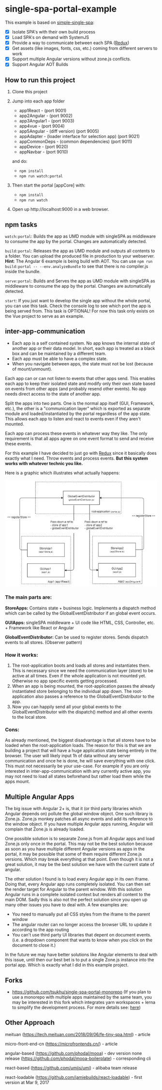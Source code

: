 # single-spa-portal-example
    
This example is based on [simple-single-spa](https://github.com/CanopyTax/single-spa):

- [x] Isolate SPA's with their own build process
- [x] Load SPA's on demand with SystemJS
- [x] Provide a way to communicate between each SPA ([Redux](https://redux.js.org/))
- [x] Get assets (like images, fonts, css, etc.) coming from different servers to work
- [x] Support multiple Angular versions without zone.js conflicts.
- [x] Support Angular AOT Builds

## How to run this project

1. Clone this project
2. Jump into each app folder 
    
    - app1React - (port 9001)
    - app2Angular - (port 9002)
    - app3Angular1 - (port 9003)
    - app4vue - (port 9004)
    - app5Angular - (diff version) (port 9005)
    - appAdapter  -  (loader interface for selection app) (port 9021)
    - appCommonDeps - (common dependencies) (port 9011)
    - appDevice - (port 9020)
    - appNavbar - (port 9010)
    
    and do:
   - `npm install`
   - `npm run watch:portal`
3. Then start the portal [appCore] with:
   - `npm install`
   - `npm run watch`
4. Open up http://localhost:9000 in a web browser.

## npm tasks

`watch:portal`: Builds the app as UMD module with singleSPA as middleware to consume the app by the portal. Changes are automatically detected.

`build:portal`: Releases the app as UMD module and outputs all contents to a folder. You can upload the produced file in production to your webserver. **Hint**: The Angular 6 example is being build with AOT. You can use `npm run build:portal -- --env.analyzeBundle` to see that there is no compiler.js inside the bundle.

`serve:portal`: Builds and Serves the app as UMD module with singleSPA as middleware to consume the app by the portal. Changes are automatically detected.

`start`: If you just want to develop the single app without the whole portal, you can use this task. Check the console log to see which port the app is being served from. This task is OPTIONAL! For now this task only exists on the Vue project to serve as an example.

## inter-app-communication

- Each app is a self contained system. No app knows the internal state of another app or their data model. In short, each app is treated as a black box and can be maintained by a different team. 
- Each app must be able to have a complex state. 
- When you navigate between apps, the state must not be lost (because of mount/unmount).

Each app can or can not listen to events that other apps send. This enables each app to keep their isolated state and modify only their own state based on events from other apps (and probably resend other events). No app needs direct access to the state of another app.

Split the apps into two parts. One is the normal app itself (GUI, Framework, etc.), the other is a "communication layer" which is exported as separate module and loaded/instantiated by the portal regardless of the app state. This allows each app to listen and react to events even if they aren't mounted.

Each app can process these events in whatever way they like. The only requirement is that all apps agree on one event format to send and receive these events.

For this example I have decided to just go with [Redux](https://redux.js.org/) since it basically does exactly what I need. Throw events and process events. **But this system works with whatever technic you like.**

Here is a graphic which illustrates what actually happens:

![inter-app-communication](docs/inter-app-communication.jpg "inter-app-communication")

### The main parts are:

**StoreApps:** Contains state + business logic. Implements a dispatch method which can be called by the GlobalEventDistributor if an global event occurs.

**GUIApps:** singleSPA middleware + UI code like HTML, CSS, Controller, etc. + Framework like React or Angular

**GlobalEventDistributor:** Can be used to register stores. Sends dispatch events to all stores. (Observer pattern)

### How it works:
1. The root-application boots and loads all stores and instantiates them. This is necessary since we need the communication layer (store) to be active at all times. Even if the whole application is not mounted yet. Otherwise no app specific events getting processed.
2. When an app is being mounted, the root-application passes the already instantiated store belonging to the individual app down. The root-application also passes a reference to the GlobalEventDistributor to the app. 
3. Now you can happily send all your global events to the GlobalEventDistributor with the dispatch() method and all other events to the local store.

### Cons:
As already mentioned, the biggest disadvantage is that all stores have to be loaded when the root-application loads. The reason for this is that we are building a project that will have a huge application state being entirely in the browser. The user will likely input 1h of data without any server communication and once he is done, he will save everything with one click. 
This must not necessarily be your use-case. For example if you are only interested in inter-app-communication with any currently active app, you may not need to load all states beforehand but rather load them while the apps mount.  

## Multiple Angular Apps
The big issue with Angular 2+ is, that it (or third party libraries which Angular depends on) pollute the global window object. One such library is Zone.js. Zone.js monkey patches all async events and add its reference to the window object. If you have multiple Angular apps running, Angular will complain that Zone.js is already loaded.

One possible solution is to separate Zone.js from all Angular apps and load Zone.js only once in the portal. This may not be the best solution because as soon as you have multiple different Angular versions as apps in the portal, it may be possible that some of them require different Zone.js versions. Which may break everything at that point. Even though it is not a great solution, it may be the best solution we have with the current state of angular.

The other solution I found is to load every Angular app in its own iframe. Doing that, every Angular app runs completely isolated. You can then set the render target for Angular to the parent window. With this solution Angular runs in a complete isolated context but renders all content to the main DOM. Sadly this is also not the perfect solution since you open up many other issues you have to deal with. A few examples are: 
- You need to manually put all CSS styles from the iframe to the parent window 
- The angular router can no longer access the browser URL to update it according to the app routing 
- You can't use third party UI libraries that depent on document events. (i.e. a dropdown component that wants to know when you click on the document to close it.) 

In the future we may have better solutions like Angular elements to deal with this issue, until then our best bet is to put a single Zone.js instance into the portal app. Which is exactly what I did in this example project.

## Forks
- https://github.com/tsukhu/single-spa-portal-monorepo (If you plan to use a monorepo with multiple apps maintained by the same team, you may be interested in this fork which integrates yarn workspaces + lerna to simplify the development process. For more details see: [here](https://github.com/me-12/single-spa-portal-example/issues/45))

## Other Approach
meituan (https://tech.meituan.com/2018/09/06/fe-tiny-spa.html)   - article 

micro-front-end-cn (https://microfrontends.cn/)  - article 

angular-based (https://github.com/phodal/mooa)  - dev version none release
(https://github.com/phodal/mooa-boilerplate) - corresponding cli

react-based (https://github.com/umijs/umi) -  alibaba team release

react-loadable (https://github.com/jamiebuilds/react-loadable)  - first version at Mar 9, 2017
